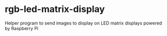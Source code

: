 # rgb-led-matrix-display
Helper program to send images to display on LED matrix displays powered by Raspberry Pi
